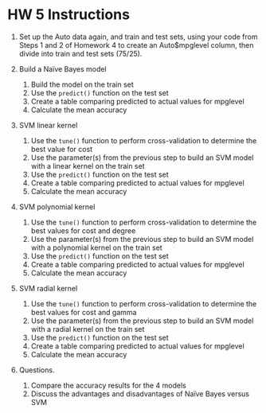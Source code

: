 # HW 5 Instructions

1.	Set up the Auto data again, and train and test sets, using your code from Steps 1 and 2 of Homework 4 to create an Auto$mpglevel column, then divide into train and test sets (75/25).

2.	Build a Naïve Bayes model 
    1.	Build the model on the train set
    2.	Use the `predict()` function on the test set
    3.	Create a table comparing predicted to actual values for mpglevel
    4.	Calculate the mean accuracy

3.	SVM linear kernel 
    1.	Use the `tune()` function to perform cross-validation to determine the best value for cost
    2.	Use the parameter(s) from the previous step to build an SVM model with a linear kernel on the train set
    3.	Use the `predict()` function on the test set
    4.	Create a table comparing predicted to actual values for mpglevel
    5.	Calculate the mean accuracy

4.	SVM polynomial kernel 
    1.	Use the `tune()` function to perform cross-validation to determine the best values for cost and degree
    2.	Use the parameter(s) from the previous step to build an SVM model with a polynomial kernel on the train set
    3.	Use the `predict()` function on the test set
    4.	Create a table comparing predicted to actual values for mpglevel
    5.	Calculate the mean accuracy

5.	SVM radial kernel 
    1.	Use the `tune()` function to perform cross-validation to determine the best values for cost and gamma
    2.	Use the parameter(s) from the previous step to build an SVM model with a radial kernel on the train set
    3.	Use the `predict()` function on the test set
    4.	Create a table comparing predicted to actual values for mpglevel
    5.	Calculate the mean accuracy

6.	Questions. 
    1.	Compare the accuracy results for the 4 models
    2.	Discuss the advantages and disadvantages of Naïve Bayes versus SVM
